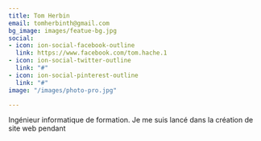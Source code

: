 ```yaml
---
title: Tom Herbin
email: tomherbinth@gmail.com
bg_image: images/featue-bg.jpg
social:
- icon: ion-social-facebook-outline
  link: https://www.facebook.com/tom.hache.1
- icon: ion-social-twitter-outline
  link: "#"
- icon: ion-social-pinterest-outline
  link: "#"
image: "/images/photo-pro.jpg"

---
```

Ingénieur informatique de formation. Je me suis lancé dans la création de site web pendant 